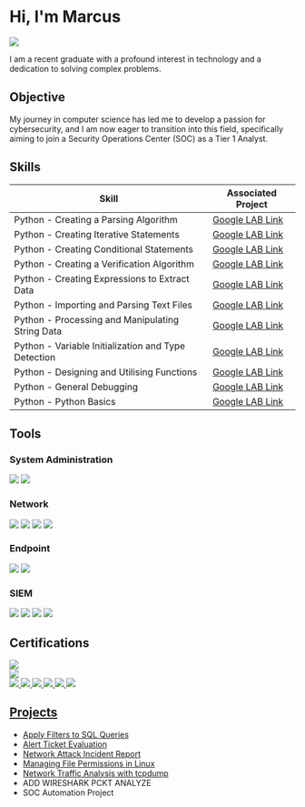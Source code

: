 # Hi, I'm Marcus
<a href="https://linkedin.com/in/marcus-gleeson-2b24b4176"><img src="https://img.shields.io/badge/-LinkedIn-0072b1?&style=for-the-badge&logo=linkedin&logoColor=white" /></a>



I am a recent graduate with a profound interest in technology and a dedication to solving complex problems.

## Objective


My journey in computer science has led me to develop a passion for cybersecurity, and I am now eager to transition into this field, specifically aiming to join a Security Operations Center (SOC) as a Tier 1 Analyst.

## Skills

| Skill                                         | Associated Project         |
|-----------------------------------------------|----------------------------|
| Python - Creating a Parsing Algorithm           | <a href="https://Elfonnzo.github.io/Marcus-Gleeson/Activity_Create%20another%20algorithm.html">Google LAB Link</a>|
| Python - Creating Iterative Statements | <a href="https://Elfonnzo.github.io/Marcus-Gleeson/LAB_Activity_Create%20loops.html">Google LAB Link</a>|
| Python - Creating Conditional Statements | <a href="https://Elfonnzo.github.io/Marcus-Gleeson/LAB_Activity_CreateAConditionalStatement.html">Google LAB Link</a>|
| Python - Creating a Verification Algorithm | <a href="https://Elfonnzo.github.io/Marcus-Gleeson/Activity_Develop%20an%20algorithm.html">Google LAB Link</a>|
| Python - Creating Expressions to Extract Data     | <a href="https://Elfonnzo.github.io/Marcus-Gleeson/Activity_Use%20regular%20expressions%20to%20find%20patterns.html">Google LAB Link</a>|
| Python - Importing and Parsing Text Files         | <a href="https://Elfonnzo.github.io/Marcus-Gleeson/Activity_Import%20and%20parse%20a%20text%20file.html">Google LAB Link</a>|
| Python - Processing and Manipulating String Data              | <a href="https://Elfonnzo.github.io/Marcus-Gleeson/Activity_Work%20with%20strings%20in%20Python.html">Google LAB Link</a>|
| Python - Variable Initialization and Type Detection | <a href="https://Elfonnzo.github.io/Marcus-Gleeson/LAB_Activity_Assign%20Python%20variables.html">Google LAB Link</a>|
| Python - Designing and Utilising Functions | <a href="https://Elfonnzo.github.io/Marcus-Gleeson/LAB_Activity_Create%20more%20functions.html">Google LAB Link</a>|
| Python - General Debugging | <a href="https://Elfonnzo.github.io/Marcus-Gleeson/Debug_LAB_014_Activity.html">Google LAB Link</a>|
| Python - Python Basics | <a href="https://Elfonnzo.github.io/Marcus-Gleeson/LAB_Activity_PracticeWritingPythonCode.html">Google LAB Link</a>|

## Tools

### System Administration
<div>   
     <img src="https://img.shields.io/badge/Advanced Packet Tool (APT)-0000FF?&style=for-the-badge&logo=Zeek&logoColor=white" />
     <img src="https://img.shields.io/badge/Shell Bash-D3D3D3?&style=for-the-badge&logo=Zeek&logoColor=white" />


### Network
<div>
    <img src="https://img.shields.io/badge/-Wireshark-1679A7?&style=for-the-badge&logo=Wireshark&logoColor=white" />
    <img src="https://img.shields.io/badge/-Suricata-EF3B2D?&style=for-the-badge&logo=Suricata&logoColor=white" />
    <img src="https://img.shields.io/badge/-Zeek-777BB4?&style=for-the-badge&logo=Zeek&logoColor=white" />
    <img src="https://img.shields.io/badge/TCPdump-0000FF?&style=for-the-badge&logo=Zeek&logoColor=white" />
    

</div>

### Endpoint
<div>
    <img src="https://img.shields.io/badge/-Microsoft_Defender_for_Endpoint-00A4EF?&style=for-the-badge&logo=Microsoft&logoColor=white" />
    <img src="https://img.shields.io/badge/-Velociraptor-4B275F?&style=for-the-badge&logo=Velociraptor&logoColor=white" />
</div>

### SIEM
<div>
    <img src="https://img.shields.io/badge/-Microsoft_Sentinel-0078D4?&style=for-the-badge&logo=Microsoft&logoColor=white" />
    <img src="https://img.shields.io/badge/-Splunk-000000?&style=for-the-badge&logo=Splunk&logoColor=white" />
    <img src="https://img.shields.io/badge/-Elastic-005571?&style=for-the-badge&logo=Elastic&logoColor=white" />
    <img src="https://img.shields.io/badge/Google%20Chronicle-4285F4?style=for-the-badge&logo=google&logoColor=white" />

</div>

## Certifications
<div>
<a href="https://github.com/Elfonnzo/Marcus-Gleeson/blob/main/VIII%20Google%20Cybersecurity%20Certificate.pdf">
  <img src="https://img.shields.io/badge/Google%20Cybersecurity%20Professional%20Certificate-Coursera-4285F4?style=for-the-badge&logo=google&logoColor=orange&labelColor=FFFFFF">
</div>
<a href="https://github.com/Elfonnzo/Marcus-Gleeson/blob/main/I%20Google%20Foundations%20Of%20Cybersecurity%20Cert.pdf">
  <img src="https://img.shields.io/badge/I%20Google%20Foundations%20Of%20Cybersecurity%20Certificate-Coursera-4285F4?style=for-the-badge&logo=google&logoColor=orange&labelColor=FFFFFF">
</div>
<a href="https://github.com/Elfonnzo/Marcus-Gleeson/blob/main/II%20Google%20Manage%20Security%20Risks%20Cert.pdf">
  <img src="https://img.shields.io/badge/II%20Google%20Play%20it%20Safe:%20Manage%20Security%20Risks-Coursera-4285F4?style=for-the-badge&logo=google&logoColor=orange&labelColor=FFFFFF">
</div>
<a href="https://github.com/Elfonnzo/Marcus-Gleeson/blob/main/III%20Google%20Networks%20&%20Network%20Security%20Cert.pdf">
  <img src="https://img.shields.io/badge/III%20Google%20Connect%20and%20Protect:%20Networks%20and%20Network%20Security-Coursera-4285F4?style=for-the-badge&logo=google&logoColor=orange&labelColor=FFFFFF">
</div>
<a href="https://github.com/Elfonnzo/Marcus-Gleeson/blob/main/IV%20Google%20Linux%20&%20SQL%20Cert.pdf">
  <img src="https://img.shields.io/badge/IV%20Google%20Tools%20of%20The%20Trade:%20Linux%20and%20SQL-Coursera-4285F4?style=for-the-badge&logo=google&logoColor=orange&labelColor=FFFFFF">
</div>
<a href="https://github.com/Elfonnzo/Marcus-Gleeson/blob/main/V%20Google%20Assets,%20Threats%20&%20Vulnerabilities%20Cert.pdf">
  <img src="https://img.shields.io/badge/V%20Google%20Assets,%20Threats,%20and%20Vulnerabilities-Coursera-4285F4?style=for-the-badge&logo=google&logoColor=orange&labelColor=FFFFFF">
<a href="https://github.com/Elfonnzo/Marcus-Gleeson/blob/main/VII%20Google%20Automate%20Cybersecurity%20Tasks%20with%20Python%20Cert.pdf">
  <img src="https://img.shields.io/badge/VII%20Google%20Sound%20the%20Alarm:%20Detection%20and%20Response-Coursera-4285F4?style=for-the-badge&logo=google&logoColor=orange&labelColor=FFFFFF">
</div>
<a href="https://github.com/Elfonnzo/Marcus-Gleeson/blob/main/VII%20Google%20Automate%20Cybersecurity%20Tasks%20with%20Python%20Cert.pdf">
  <img src="https://img.shields.io/badge/VII%20Google%20Automate%20Cybersecurity%20Tasks%20with%20Python-Coursera-4285F4?style=for-the-badge&logo=google&logoColor=orange&labelColor=FFFFFF">
</div>


## Projects
- <a href="https://github.com/Elfonnzo/Apply-Filters-to-SQL-Queries/blob/main/Apply%20filters%20to%20SQL%20queries.md">Apply Filters to SQL Queries</a>
- <a href="https://github.com/Elfonnzo/Alert-Ticket/blob/main/Alert%20ticket.md">Alert Ticket Evaluation</a>
- <a href="https://github.com/Elfonnzo/Network-Incident-Report/blob/main/Cybersecurity%20incident%20report%20Analyze%20network%20attacks.md"> Network Attack Incident Report</a>
- <a href="https://github.com/Elfonnzo/Linux-File-Permissions/blob/main/Use%20Linux%20commands%20to%20manage%20file%20permissions.md"> Managing File Permissions in Linux</a>
- <a href="https://github.com/Elfonnzo/Linux-Packet-Cap/blob/main/Linuxpkt.md"> Network Traffic Analysis with tcpdump</a>
- ADD WIRESHARK PCKT ANALYZE
- SOC Automation Project
